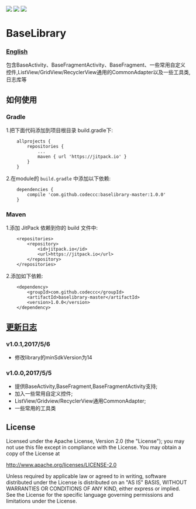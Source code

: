 ![](https://img.shields.io/hexpm/l/plug.svg) 
![](https://jitpack.io/v/FancyOnePoint/BaseLibrary.svg)
![](https://img.shields.io/badge/maven-1.0.0-orange.svg)

 # BaseLibrary 
### [English](https://github.com/FancyOnePoint/BaseLibrary/blob/master/README_EN.md "English")
包含BaseActivity、BaseFragmentActivity、BaseFragment、一些常用自定义控件,ListView/GridView/RecyclerView通用的CommonAdapter以及一些工具类,日志库等

## 如何使用

### Gradle

1.把下面代码添加到项目根目录 build.gradle下:

```
	allprojects {
		repositories {
			...
			maven { url 'https://jitpack.io' }
		}
	}
```

2.在module的 `build.gradle` 中添加以下依赖:
```
	dependencies {
		compile 'com.github.codeccc:baselibrary-master:1.0.0'
	}
```

### Maven

1.添加 JitPack 依赖到你的 build 文件中:

```
	<repositories>
		<repository>
		    <id>jitpack.io</id>
		    <url>https://jitpack.io</url>
		</repository>
	</repositories>
```

2.添加如下依赖:

```
	<dependency>
	    <groupId>com.github.codeccc</groupId>
	    <artifactId>baselibrary-master</artifactId>
	    <version>1.0.0</version>
	</dependency>
```

## [更新日志](https://github.com/codeccc/baselibrary-master/blob/master/docs/update.md "更新日志")

### v1.0.1,2017/5/6
- 修改library的minSdkVersion为14

### v1.0.0,2017/5/5

- 提供BaseActivity,BaseFragment,BaseFragmentActivity支持;
- 加入一些常用自定义控件;
- ListView/Gridview/RecyclerView通用CommonAdapter;
- 一些常用的工具类

## License

Licensed under the Apache License, Version 2.0 (the "License"); you may not use this file except in compliance with the License. You may obtain a copy of the License at

http://www.apache.org/licenses/LICENSE-2.0

Unless required by applicable law or agreed to in writing, software distributed under the License is distributed on an "AS IS" BASIS, WITHOUT WARRANTIES OR CONDITIONS OF ANY KIND, either express or implied. See the License for the specific language governing permissions and limitations under the License.
